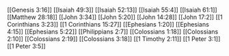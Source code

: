 [[Genesis 3:16]]
[[Isaiah 49:3]]
[[Isaiah 52:13]]
[[Isaiah 55:4]]
[[Isaiah 61:1]]
[[Matthew 28:18]]
[[John 3:34]]
[[John 5:20]]
[[John 14:28]]
[[John 17:2]]
[[1 Corinthians 3:23]]
[[1 Corinthians 15:27]]
[[Ephesians 1:20]]
[[Ephesians 4:15]]
[[Ephesians 5:22]]
[[Philippians 2:7]]
[[Colossians 1:18]]
[[Colossians 2:10]]
[[Colossians 2:19]]
[[Colossians 3:18]]
[[1 Timothy 2:11]]
[[1 Peter 3:1]]
[[1 Peter 3:5]]
